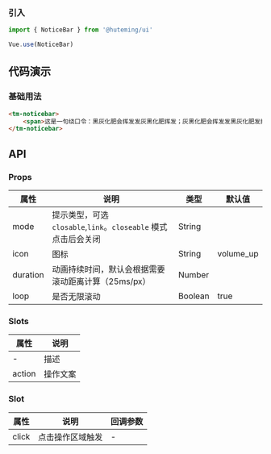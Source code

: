
### 引入

```javascript
import { NoticeBar } from '@huteming/ui'

Vue.use(NoticeBar)
```

## 代码演示

### 基础用法

```html
<tm-noticebar>
    <span>这是一句绕口令：黑灰化肥会挥发发灰黑化肥挥发；灰黑化肥会挥发发黑灰化肥发挥。 黑灰化肥会挥发发灰黑化肥黑灰挥发化为灰</span>
</tm-noticebar>
```

## API

### Props

| 属性 | 说明 | 类型 | 默认值 |
|-----|-----|------|------|
| mode | 提示类型，可选 `closable`,`link`。`closeable` 模式点击后会关闭 | String | |
| icon | 图标 | String | volume_up |
| duration | 动画持续时间，默认会根据需要滚动距离计算（25ms/px） | Number | |
| loop | 是否无限滚动 | Boolean | true |

### Slots

| 属性 | 说明 |
|-----|-----|
| - | 描述 |
| action | 操作文案 |

### Slot

| 属性 | 说明 | 回调参数 |
|-----|-----|--------|
| click | 点击操作区域触发 | - |
